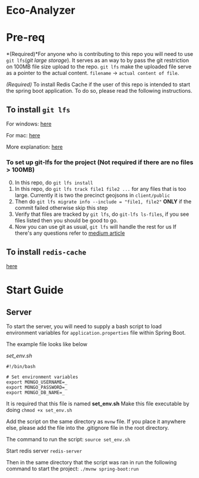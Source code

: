 # Eco-Analyzer

# Pre-req
*(Required)*For anyone who is contributing to this repo you will need to use `git lfs`(*git large storage*). It serves as an way to by pass the git restriction on 100MB file size upload to the repo. 
`git lfs` make the uploaded file serve as a pointer to the actual content. `filename` -> `actual content of file`. 

*(Required)* To install Redis Cache if the user of this repo is intended to start the spring boot application. To do so, please read the following
instructions.


## To install `git lfs`

For windows: [here](https://docs.github.com/en/repositories/working-with-files/managing-large-files/installing-git-large-file-storage?platform=windows)

For mac: [here](https://git-lfs.com)

More explanation: [here](https://medium.com/swlh/learning-about-git-large-file-system-lfs-72e0c86cfbaf)

### To set up git-lfs for the project (Not required if there are no files > 100MB)
0. In this repo, do `git lfs install`
1. In this repo, do `git lfs track file1 file2 ...` for any files that is too large. Currently it is two the precinct geojsons in `client/public`
2. Then do `git lfs migrate info --include = "file1, file2"` **ONLY** if the commit failed otherwise skip this step
3. Verify that files are tracked by `git lfs`, do `git-lfs ls-files`, if you see files listed then you should be good to go.
4. Now you can use git as usual, `git lfs` will handle the rest for us
If there's any questions refer to [medium article](https://medium.com/swlh/learning-about-git-large-file-system-lfs-72e0c86cfbaf)

## To install `redis-cache`
[here](https://redis.io/docs/latest/operate/oss_and_stack/install/install-redis/)

# Start Guide

## Server
To start the server, you will need to supply a bash script to load environment variables for `application.properties` file within Spring Boot.

The example file looks like below

*set_env.sh*
```
#!/bin/bash

# Set environment variables
export MONGO_USERNAME=_
export MONGO_PASSWORD=_
export MONGO_DB_NAME=_
```
It is required that this file is named **set_env.sh**
Make this file executable by doing `chmod +x set_env.sh`

Add the script on the same directory as `mvnw` file. If you place it anywhere else, please add the file into the .gitignore file in the root directory.

The command to run the script:
`source set_env.sh`

Start redis server
`redis-server`

Then in the same directory that the script was ran in run the following command to start the project:
`./mvnw spring-boot:run`